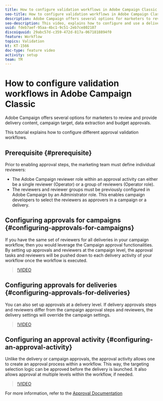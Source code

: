 ```yaml
---
title: How to configure validation workflows in Adobe Campaign Classic
seo-title: How to configure validation workflows in Adobe Campaign Classic
description: Adobe Campaign offers several options for marketers to review and provide delivery content, campaign target, data extraction and budget approvals. This tutorial explains how to configure different approval validation workflows.
seo-description: This video, explains how to configure and use a delivery template in ACCAdobe Campaign offers several options for marketers to review and provide delivery content, campaign target, data extraction and budget approvals. This tutorial explains how to configure different approval validation workflows.
uuid: fdeb7aef-95aa-4bc1-9c51-2eb7ce802107
discoiquuid: 29abc57d-c359-472d-817a-0671818894f0
feature: Workflow
topics: Validation
kt: KT-1566
doc-type: feature video
activity: setup
team: TM
---
```


# How to configure validation workflows in Adobe Campaign Classic

Adobe Campaign offers several options for marketers to review and provide delivery content, campaign target, data extraction and budget approvals. 

This tutorial explains how to configure different approval validation workflows.

## Prerequisite {#prerequisite}

Prior to enabling approval steps, the marketing team must define individual reviewers:

* The Adobe Campaign reviewer role within an approval activity can either be a single reviewer (Operator) or a group of reviewers (Operator role). 
* The reviewers and reviewer groups must be previously configured in Adobe Campaign by an Administrator role. This enables campaign developers to select the reviewers as approvers in a campaign or a delivery.

## Configuring approvals for campaigns  {#configuring-approvals-for-campaigns}

If you have the same set of reviewers for all deliveries in your campaign workflow, then you would leverage the Campaign approval functionalities. By setting up approvals and reviewers at the campaign level, the approval tasks and reviewers will be pushed down to each delivery activity of your workflow once the workflow is executed.

>[!VIDEO](https://video.tv.adobe.com/v/25175?quality=12)

## Configuring approvals for deliveries  {#configuring-approvals-for-deliveries}

You can also set up approvals at a delivery level. If delivery approvals steps and reviewers differ from the campaign approval steps and reviewers, the delivery settings will override the campaign settings.

>[!VIDEO](https://video.tv.adobe.com/v/25176?quality=12)

## Configuring an approval activity  {#configuring-an-approval-activity}

Unlike the delivery or campaign approvals, the approval activity allows one to create an approval process within a workflow. This way, the targeting selection logic can be approved before the delivery is launched. It also allows approval at multiple levels within the workflow, if needed.

>[!VIDEO](https://video.tv.adobe.com/v/25174?quality=12)

For more information, refer to the [Approval Documentation](https://docs.adobe.com/help/en/campaign-classic/using/automating-with-workflows/flow-control-activities/approval.html)
